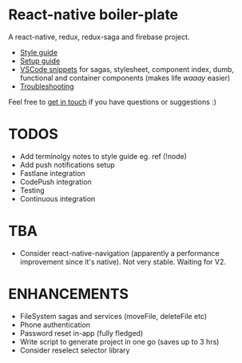 # React-native boiler-plate

A react-native, redux, redux-saga and firebase project.

* [Style guide](./STYLE_GUIDE.md)
* [Setup guide](./SETUP_GUIDE.md)
* [VSCode snippets](./snippets.json) for sagas, stylesheet, component index, dumb, functional and container components (makes life _waaay_ easier)
* [Troubleshooting](./TROUBLESHOOTING.md)

Feel free to [get in touch](mailto:shaun@aux.co.za) if you have questions or suggestions :)

# TODOS

* Add terminolgy notes to style guide eg. ref (!node)
* Add push notifications setup
* Fastlane integration
* CodePush integration
* Testing
* Continuous integration

# TBA

* Consider react-native-navigation (apparently a performance improvement since it's native). Not very stable. Waiting for V2.

# ENHANCEMENTS

* FileSystem sagas and services (moveFile, deleteFile etc)
* Phone authentication
* Password reset in-app (fully fledged)
* Write script to generate project in one go (saves up to 3 hrs)
* Consider reselect selector library
